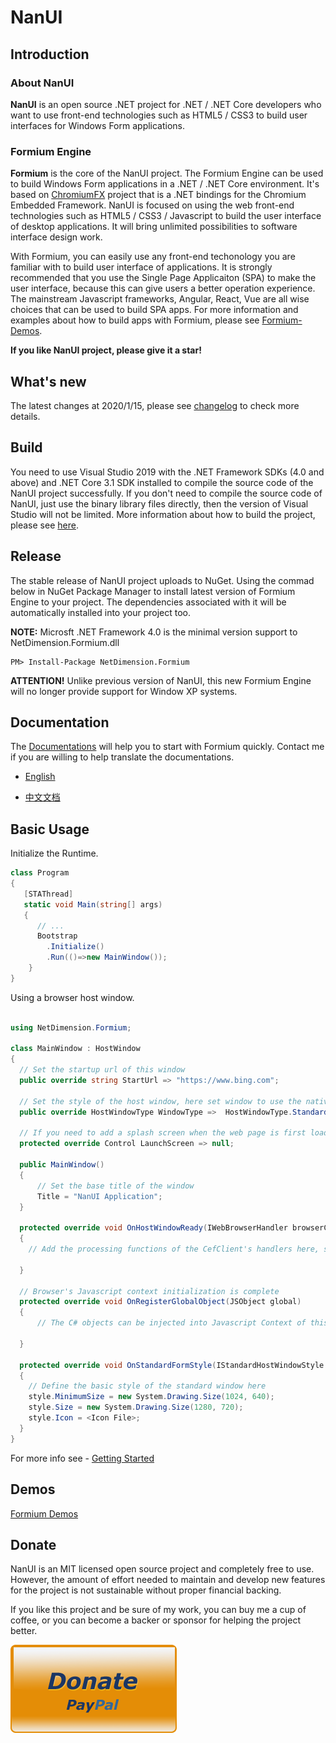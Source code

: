 # NanUI
## Introduction
### About NanUI

**NanUI** is an open source .NET project for .NET / .NET Core developers who want to use front-end technologies such as HTML5 / CSS3 to build user interfaces for Windows Form applications.

### Formium Engine

**Formium** is the core of the NanUI project. The Formium Engine can be used to build Windows Form applications in a .NET / .NET Core environment. It's based on [ChromiumFX](https://bitbucket.org/chromiumfx/chromiumfx) project that is a .NET bindings for the Chromium Embedded Framework. NanUI is focused on using the web front-end technologies such as HTML5 / CSS3 / Javascript to build the user interface of desktop applications. It will bring unlimited possibilities to software interface design work.

With Formium, you can easily use any front-end techonology you are familiar with to build user interface of applications. It is strongly recommended that you use the Single Page Applicaiton (SPA) to make the user interface, because this can give users a better operation experience. The mainstream Javascript frameworks, Angular, React, Vue are all wise choices that can be used to build SPA apps. For more information and examples about how to build apps with Formium, please see [Formium-Demos](https://github.com/NetDimension/Formium-Demos).

**If you like NanUI project, please give it a star!**

## What's new

The latest changes at 2020/1/15, please see [changelog](changelog.md) to check more details.

## Build

You need to use Visual Studio 2019 with the .NET Framework SDKs (4.0 and above) and .NET Core 3.1 SDK installed to  compile the source code of the NanUI project successfully. If you don't need to compile the source code of NanUI, just use the binary library files directly, then the version of Visual Studio will not be limited. More information about how to build the project, please see [here](src/README.md).

## Release

The stable release of NanUI project uploads to NuGet. Using the commad below in NuGet Package Manager to install latest version of Formium Engine to your project. The dependencies associated with it will be automatically installed into your project too.

**NOTE:** Microsft .NET Framework 4.0 is the minimal version support to NetDimension.Formium.dll

```
PM> Install-Package NetDimension.Formium
```

**ATTENTION!** Unlike previous version of NanUI, this new Formium Engine will no longer provide support for Window XP systems.

## Documentation

The [Documentations](documents/en-US/README.md) will help you to start with Formium quickly. Contact me if you are willing to help translate the documentations. 

- [English](documents/en-US/README.md)

- [中文文档](documents/zh-CN/README.md)

## Basic Usage

Initialize the Runtime.

```C#
class Program
{
   [STAThread]
   static void Main(string[] args)
   {
      // ...
      Bootstrap
        .Initialize()
        .Run(()=>new MainWindow());
    }
}
```

Using a browser host window.
```C#

using NetDimension.Formium;

class MainWindow : HostWindow
{
  // Set the startup url of this window
  public override string StartUrl => "https://www.bing.com";

  // Set the style of the host window, here set window to use the native style 
  public override HostWindowType WindowType =>  HostWindowType.Standard;

  // If you need to add a splash screen when the web page is first loaded, return the control instance of the splash screen here
  protected override Control LaunchScreen => null;

  public MainWindow()
  {
      // Set the base title of the window
      Title = "NanUI Application";
  }

  protected override void OnHostWindowReady(IWebBrowserHandler browserClient)
  {
    // Add the processing functions of the CefClient's handlers here, such as DownloadHandler， LifeSpanHandler, DisplayHandler, etc. 

  }

  // Browser's Javascript context initialization is complete
  protected override void OnRegisterGlobalObject(JSObject global)
  {
      // The C# objects can be injected into Javascript Context of this window here

  }

  protected override void OnStandardFormStyle(IStandardHostWindowStyle style)
  {
    // Define the basic style of the standard window here
    style.MinimumSize = new System.Drawing.Size(1024, 640);
    style.Size = new System.Drawing.Size(1280, 720);
    style.Icon = <Icon File>;
  }
}
```

For more info see - [Getting Started]()

## Demos
[Formium Demos](https://github.com/NetDimension/Formium-Demos)

## Donate
NanUI is an MIT licensed open source project and completely free to use. However, the amount of effort needed to maintain and develop new features for the project is not sustainable without proper financial backing.

If you like this project and be sure of my work, you can buy me a cup of coffee, or you can become a backer or sponsor for helping the project better.

[![DONATE](documents/images/paypal.png)](https://www.paypal.me/mrjson)







